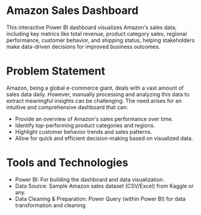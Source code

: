 # Amazon Sales Dashboard
This interactive Power BI dashboard visualizes Amazon's sales data, including key metrics like total revenue, product category sales, regional performance, customer behavior, and shipping status, helping stakeholders make data-driven decisions for improved business outcomes.


# Problem Statement
Amazon, being a global e-commerce giant, deals with a vast amount of sales data daily. However, manually processing and analyzing this data to extract meaningful insights can be challenging. The need arises for an intuitive and comprehensive dashboard that can:
* Provide an overview of Amazon's sales performance over time.
* Identify top-performing product categories and regions.
* Highlight customer behavior trends and sales patterns.
* Allow for quick and efficient decision-making based on visualized data.

# Tools and Technologies
* Power BI: For building the dashboard and data visualization.
* Data Source: Sample Amazon sales dataset (CSV/Excel) from Kaggle or any.
* Data Cleaning & Preparation: Power Query (within Power BI) for data transformation and cleaning.
